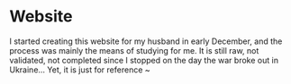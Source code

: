 # Website
I started creating this website for my husband in early December, and the process was mainly the means of studying for me. It is still raw, not validated, not completed since I stopped on the day the war broke out in Ukraine... Yet, it is just for reference ~

